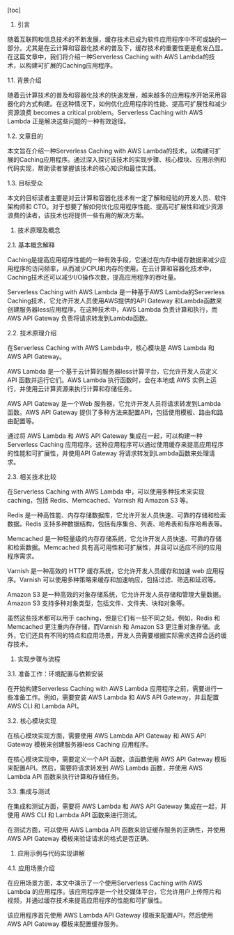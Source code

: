 
[toc]                    
                
                
1. 引言

随着互联网和信息技术的不断发展，缓存技术已成为软件应用程序中不可或缺的一部分。尤其是在云计算和容器化技术的普及下，缓存技术的重要性更是愈发凸显。在这篇文章中，我们将介绍一种Serverless Caching with AWS Lambda的技术，以构建可扩展的Caching应用程序。

1.1. 背景介绍

随着云计算技术的普及和容器化技术的快速发展，越来越多的应用程序开始采用容器化的方式构建。在这种情况下，如何优化应用程序的性能、提高可扩展性和减少资源浪费 becomes a critical problem。Serverless Caching with AWS Lambda 正是解决这些问题的一种有效途径。

1.2. 文章目的

本文旨在介绍一种Serverless Caching with AWS Lambda的技术，以构建可扩展的Caching应用程序。通过深入探讨该技术的实现步骤、核心模块、应用示例和代码实现，帮助读者掌握该技术的核心知识和最佳实践。

1.3. 目标受众

本文的目标读者主要是对云计算和容器化技术有一定了解和经验的开发人员、软件架构师和 CTO。对于想要了解如何优化应用程序性能、提高可扩展性和减少资源浪费的读者，该技术也将提供一些有用的解决方案。

1. 技术原理及概念

2.1. 基本概念解释

Caching是提高应用程序性能的一种有效手段，它通过在内存中缓存数据来减少应用程序的访问频率，从而减少CPU和内存的使用。在云计算和容器化技术中，Caching技术还可以减少I/O操作次数，提高应用程序的吞吐量。

Serverless Caching with AWS Lambda 是一种基于AWS Lambda的Serverless Caching技术，它允许开发人员使用AWS提供的API Gateway 和Lambda函数来创建服务器less应用程序。在这种技术中，AWS Lambda 负责计算和执行，而AWS API Gateway 负责将请求转发到Lambda函数。

2.2. 技术原理介绍

在Serverless Caching with AWS Lambda中，核心模块是 AWS Lambda 和 AWS API Gateway。

AWS Lambda 是一个基于云计算的服务器less计算平台，它允许开发人员定义API 函数并运行它们。AWS Lambda 执行函数时，会在本地或 AWS 实例上运行，并使用云计算资源来执行计算和存储任务。

AWS API Gateway 是一个Web 服务器，它允许开发人员将请求转发到Lambda函数。AWS API Gateway 提供了多种方法来配置API，包括使用模板、路由和路由配置等。

通过将 AWS Lambda 和 AWS API Gateway 集成在一起，可以构建一种Serverless Caching 应用程序。这种应用程序可以通过使用缓存来提高应用程序的性能和可扩展性，并使用API Gateway 将请求转发到Lambda函数来处理请求。

2.3. 相关技术比较

在Serverless Caching with AWS Lambda 中，可以使用多种技术来实现 caching，包括 Redis、Memcached、Varnish 和 Amazon S3 等。

Redis 是一种高性能、内存存储数据库，它允许开发人员快速、可靠的存储和检索数据。Redis 支持多种数据结构，包括有序集合、列表、哈希表和有序哈希表等。

Memcached 是一种轻量级的内存存储系统，它允许开发人员快速、可靠的存储和检索数据。Memcached 具有高可用性和可扩展性，并且可以适应不同的应用程序需求。

Varnish 是一种高效的 HTTP 缓存系统，它允许开发人员缓存和加速 web 应用程序。Varnish 可以使用多种策略来缓存和加速响应，包括过滤、筛选和延迟等。

Amazon S3 是一种高效的对象存储系统，它允许开发人员存储和管理大量数据。Amazon S3 支持多种对象类型，包括文件、文件夹、块和对象等。

虽然这些技术都可以用于 caching，但是它们有一些不同之处。例如，Redis 和 Memcached 更注重内存存储，而Varnish 和 Amazon S3 更注重对象存储。此外，它们还具有不同的特点和应用场景，开发人员需要根据实际需求选择合适的缓存技术。

1. 实现步骤与流程

3.1. 准备工作：环境配置与依赖安装

在开始构建Serverless Caching with AWS Lambda 应用程序之前，需要进行一些准备工作。例如，需要安装 AWS Lambda 和 AWS API Gateway，并且配置 AWS CLI 和 Lambda API。

3.2. 核心模块实现

在核心模块实现方面，需要使用 AWS Lambda API Gateway 和 AWS API Gateway 模板来创建服务器less Caching 应用程序。

在核心模块实现中，需要定义一个API 函数，该函数使用 AWS API Gateway 模板来配置API。然后，需要将请求转发到 AWS Lambda 函数，并使用 AWS Lambda API 函数来执行计算和存储任务。

3.3. 集成与测试

在集成和测试方面，需要将 AWS Lambda 和 AWS API Gateway 集成在一起，并使用 AWS CLI 和 Lambda API 函数来进行测试。

在测试方面，可以使用 AWS Lambda API 函数来验证缓存服务的正确性，并使用 AWS API Gateway 模板来验证请求的格式是否正确。

1. 应用示例与代码实现讲解

4.1. 应用场景介绍

在应用场景方面，本文中演示了一个使用Serverless Caching with AWS Lambda 的应用程序。该应用程序是一个社交媒体平台，它允许用户上传照片和视频，并通过缓存技术来提高应用程序的性能和可扩展性。

该应用程序首先使用 AWS Lambda API Gateway 模板来配置API，然后使用 AWS API Gateway 模板来配置缓存服务。

